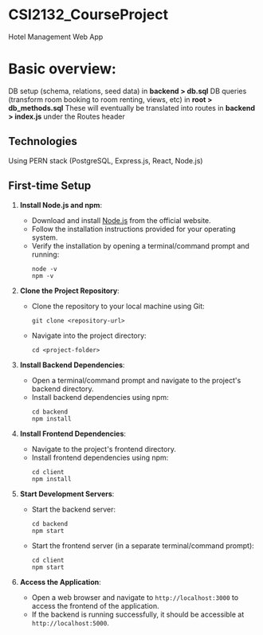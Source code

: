 # CSI2132_CourseProject
Hotel Management Web App


# Basic overview:
DB setup (schema, relations, seed data) in **backend > db.sql**
DB queries (transform room booking to room renting, views, etc) in **root > db_methods.sql**
   These will eventually be translated into routes in **backend > index.js** under the Routes header

## Technologies
Using PERN stack (PostgreSQL, Express.js, React, Node.js)

## First-time Setup
1. **Install Node.js and npm**:
   - Download and install [Node.js](https://nodejs.org/) from the official website.
   - Follow the installation instructions provided for your operating system.
   - Verify the installation by opening a terminal/command prompt and running:
     ```
     node -v
     npm -v
     ```

2. **Clone the Project Repository**:
   - Clone the repository to your local machine using Git:
     ```
     git clone <repository-url>
     ```
   - Navigate into the project directory:
     ```
     cd <project-folder>
     ```

3. **Install Backend Dependencies**:
   - Open a terminal/command prompt and navigate to the project's backend directory.
   - Install backend dependencies using npm:
     ```
     cd backend
     npm install
     ```

4. **Install Frontend Dependencies**:
   - Navigate to the project's frontend directory.
   - Install frontend dependencies using npm:
     ```
     cd client
     npm install
     ```

5. **Start Development Servers**:
   - Start the backend server:
     ```
     cd backend
     npm start
     ```
   - Start the frontend server (in a separate terminal/command prompt):
     ```
     cd client
     npm start
     ```

6. **Access the Application**:
   - Open a web browser and navigate to `http://localhost:3000` to access the frontend of the application.
   - If the backend is running successfully, it should be accessible at `http://localhost:5000`.

